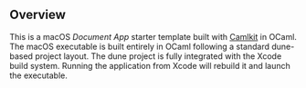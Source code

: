 ## Overview

This is a macOS _Document App_ starter template built with
[Camlkit](https://github.com/dboris/camlkit) in OCaml. The macOS executable
is built entirely in OCaml following a standard dune-based project layout.
The dune project is fully integrated with the Xcode build system. Running
the application from Xcode will rebuild it and launch the executable.